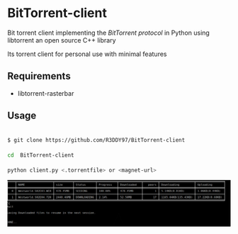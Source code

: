 # BitTorrent-client
Bit torrent client implementing the *BitTorrent protocol* in Python using libtorrent an open source C++ library

Its torrent client for personal use with minimal features


## Requirements

 + libtorrent-rasterbar 
 

## Usage

``` bash

$ git clone https://github.com/R3DDY97/BitTorrent-client

cd  BitTorrent-client

python client.py <.torrentfile> or <magnet-url>

```


![Demo](https://raw.githubusercontent.com/R3DDY97/BitTorrent-client/master/pics/cropped.png)



